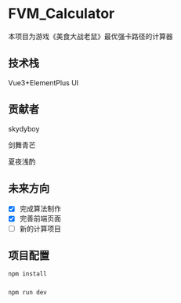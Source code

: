# FVM_Calculator

本项目为游戏《美食大战老鼠》最优强卡路径的计算器

## 技术栈

Vue3+ElementPlus UI

## 贡献者
skydyboy

剑舞青芒

夏夜浅酌


## 未来方向

* [x] 完成算法制作
* [x] 完善前端页面
* [ ] 新的计算项目

## 项目配置

```sh
npm install
```

### 

```sh
npm run dev
```


